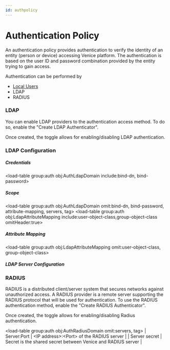 ```yaml
---
id: authpolicy
---
```

# Authentication Policy

An authentication policy provides authentication to verify the identity of an entity (person or device) accessing Venice platform. The authentication is based on the user ID and password combination provided by the entity trying to gain access. 

Authentication can be performed by

- [Local Users](%localuser)
- LDAP 
- RADIUS 

### LDAP
You can enable LDAP providers to the authentication access method.  To do so, enable the "Create LDAP Authenticator".

Once created, the toggle allows for enabling/disabling LDAP authentication.

### LDAP Configuration
##### Credentials
<load-table group:auth obj:AuthLdapDomain 
            include:bind-dn, bind-password>

##### Scope
<load-table group:auth obj:AuthLdapDomain 
            omit:bind-dn, bind-password, attribute-mapping, servers, tag>
<load-table group:auth obj:LdapAttributeMapping include:user-object-class,group-object-class omitHeader:true>

##### Attribute Mapping
<load-table group:auth obj:LdapAttributeMapping omit:user-object-class, group-object-class>

##### LDAP Server Configuration
<load-table group:auth obj:LdapServer
            omit:tls-options>
<load-table group:auth obj:TLSOptions omitHeader:true>

### RADIUS
RADIUS is a distributed client/server system that secures networks against unauthorized access. A RADIUS provider is a remote server supporting the RADIUS protocol that will be used for authentication. To use the RADIUS authentication method, enable the "Create RADIUS Authenticator". 

Once created, the toggle allows for enabling/disabling Radius authentication.

<load-table group:auth obj:AuthRadiusDomain
            omit:servers, tag>
| Server:Port   | &lt;IP address&gt;:&lt;Port&gt; of the RADIUS server  |
| Server secret   | Secret is the shared secret between Venice and RADIUS server  |
<load-table group:auth obj:RadiusServer include:auth-method
            omitHeader:true>

